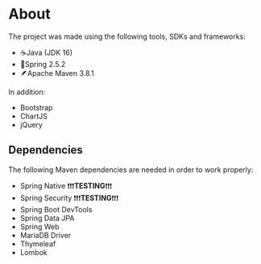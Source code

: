 # About
The project was made using the following tools, SDKs and frameworks:  

- ☕Java (JDK 16)
- 🍃Spring 2.5.2
- 🪶Apache Maven 3.8.1

In addition:
- Bootstrap
- ChartJS
- jQuery

## Dependencies
The following Maven dependencies are needed in order to work properly:

- Spring Native ❗❗❗**TESTING**❗❗❗
- Spring Security ❗❗❗**TESTING**❗❗❗
- Spring Boot DevTools
- Spring Data JPA
- Spring Web
- MariaDB Driver
- Thymeleaf
- Lombok